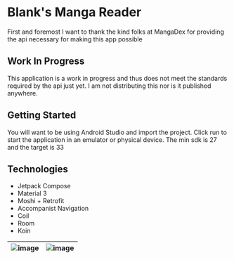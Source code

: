 # Blank's Manga Reader

First and foremost I want to thank the kind folks at MangaDex for providing the api necessary for
making this app possible

## Work In Progress

This application is a work in progress and thus does not meet the standards required by the api just
yet. I am not distributing this nor is it published anywhere.

## Getting Started

You will want to be using Android Studio and import the project.
Click run to start the application in an emulator or physical device. The min sdk is 27 and the
target is 33

## Technologies

* Jetpack Compose
* Material 3
* Moshi + Retrofit
* Accompanist Navigation
* Coil
* Room
* Koin

| ![image](https://github.com/GraysonnG/manga-reader/assets/7158073/5d67e07f-3f75-42e1-b63d-c39bd3a031e7) | ![image](https://github.com/GraysonnG/manga-reader/assets/7158073/bb95467d-6c78-4538-92e9-35c818046bfd) |
|---------------------------------------------------------------------------------------------------------|---------------------------------------------------------------------------------------------------------|

